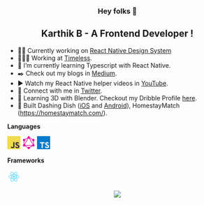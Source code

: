 <div align='center'>
  <h3>Hey folks 👋 </h3>
  <h2>
    Karthik B - A Frontend Developer !
  </h2>
</div>

- 🏋🏼 Currently working on [React Native Design System](https://github.com/adaptui/react-native-tailwind) 
- 👷🏼‍♂️ Working at [Timeless](https://timeless.co/).
- 🐢 I’m currently learning Typescript with React Native.
- :black_nib:  Check out my blogs in [Medium](https://medium.com/@_iam_karthik).
- :arrow_forward:  Watch my React Native helper videos in [YouTube](https://www.youtube.com/channel/UC-tRdW6AvItIsYfKj0y09aA).
- 🐣 Connect with me in [Twitter](https://twitter.com/_iam_karthik).
- :basketball: Learning 3D with Blender. Checkout my Dribble Profile [here](https://dribbble.com/karthik_b).
- :rocket: Built Dashing Dish ([iOS](https://apps.apple.com/us/app/dashing-dish/id977480745) and [Android](https://play.google.com/store/apps/details?id=com.dashingdish)), HomestayMatch (https://homestaymatch.com/).

**Languages**

<code><img height="30" src="https://raw.githubusercontent.com/github/explore/80688e429a7d4ef2fca1e82350fe8e3517d3494d/topics/javascript/javascript.png"/></code>
<code><img height="30" src="https://raw.githubusercontent.com/github/explore/5c058a388828bb5fde0bcafd4bc867b5bb3f26f3/topics/graphql/graphql.png"/></code>
<code><img height="30" src="https://raw.githubusercontent.com/github/explore/80688e429a7d4ef2fca1e82350fe8e3517d3494d/topics/typescript/typescript.png"/></code>

**Frameworks**

<code><img height="30" src="https://raw.githubusercontent.com/github/explore/80688e429a7d4ef2fca1e82350fe8e3517d3494d/topics/react-native/react-native.png"/></code>

<div align='center'>
  <a href="https://github.com/anuraghazra/github-readme-stats">
    <img src="https://github-readme-stats.vercel.app/api?username=Karthik-B-06&show_icons=true&title_color=007AFF&icon_color=007AFF&text_color=007AFF&hide=issues,"/>
  </a>
</div>

<!--
Here are some ideas to get you started:

- 🔭 I’m currently working on ...
- 🌱 I’m currently learning ...
- 👯 I’m looking to collaborate on ...
- 🤔 I’m looking for help with ...
- 💬 Ask me about ...
- 📫 How to reach me: ...
- 😄 Pronouns: ...
- ⚡ Fun fact: ...
-->
